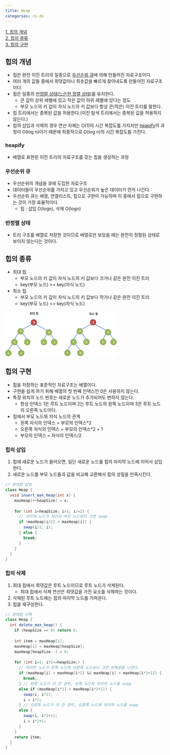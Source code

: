 ```yaml
---
title: Heap
categories: cs-ds
---
```


[1. 힙의 개념](#힙의-개념)  
[2. 힙의 종류](#힙의-종류)  
[3. 힙의 구현](#힙의-구현)


## 힙의 개념
+ 힙은 완전 이진 트리의 일종으로 [우선순위 큐](#우선순위-큐)에 의해 만들어진 자료구조이다.
+ 여러 개의 값들 중에서 최댓값이나 최솟값을 빠르게 찾아내도록 만들어진 자료구조이다.
+ 힙은 일종의 [반정렬 상태(느슨한 정렬 상태)](#반정렬-상태)를 유지한다.
    + 큰 값이 상위 레벨에 있고 작은 값이 하위 레벨에 있다는 정도
    + 부모 노드의 키 값이 자식 노드의 키 값보다 항상 큰(작은) 이진 트리를 말한다.
+ 힙 트리에서는 중복된 값을 허용한다.(이진 탐색 트리에서는 중복된 값을 허용하지 않는다.)
+ 힙의 삽입과 삭제의 경우 연산 자체는 O(1)의 시간 복잡도를 가지지만 [heapify](#heapify)의 과정이 O(log n)이기 때문에
최종적으로 O(log n)의 시간 복잡도를 가진다.

### heapify
+ 배열로 표현된 이진 트리의 자료구조를 갖는 힙을 생성하는 과정

### 우선순위 큐
+ 우선순위의 개념을 큐에 도입한 자료구조
+ 데이터들이 우선순위를 가지고 있고 우선순위가 높은 데이터가 먼저 나간다.
+ 우선순위 큐는 배열, 연결리스트, 힙으로 구현이 가능하며 이 중에서 힙으로 구현하는 것이 가장 효율적이다.
    + 힙 : 삽입 O(logn), 삭제 O(logn)

### 반정렬 상태
+ 트리 구조를 배열로 저장한 것이므로 배열로만 보았을 때는 완전히 정렬된 상태로 보이지 않는다는 것이다.

## 힙의 종류
+ 최대 힙
    + 부모 노드의 키 값이 자식 노드의 키 값보다 크거나 같은 완전 이진 트리
    + key(부모 노드) >= key(자식 노드)
+ 최소 힙
    + 부모 노드의 키 값이 자식 노드의 키 값보다 작거나 같은 완전 이진 트리
    + key(부모 노드) <= key(자식 노드)

<img src="./img/최대힙 & 최소힙.png">

## 힙의 구현
+ 힙을 저장하는 표준적인 자료구조는 배열이다.
+ 구현을 쉽게 하기 위해 배열의 첫 번째 인덱스인 0은 사용하지 않는다.
+ 특정 위치의 노드 번호는 새로운 노드가 추가되어도 변하지 않는다.
    + 항상 인덱스 1은 루트 노드이며 2는 루트 노드의 왼쪽 노드이며 3은 루트 노드의 오른쪽 노드이다.
+ 힙에서 부모 노드와 자식 노드의 관계
    + 왼쪽 자식의 인덱스 = 부모의 인덱스*2
    + 오른쪽 자식의 인덱스 = 부모의 인덱스*2 + 1
    + 부모의 인덱스 = 자식의 인덱스/2

### 힙의 삽입
1. 힙에 새로운 노드가 들어오면, 일단 새로운 노드를 힙의 마지막 노드에 이어서 삽입한다.
2. 새로운 노드를 부모 노드들과 값을 비교해 교환해서 힙의 성질을 만족시킨다.

```java
// 최대힙 삽입
class Heap {
  void insert_max_heap(int x) {
    maxHeap[++heapSize] = x;

    for (int i=heapSize; i>1; i/=2) {
      // 마지막 노드가 자신의 부모 노드보다 크면 swap
      if (maxHeap[i/2] < maxHeap[i]) {
        swap(i/2, i);
      } else {
        break;
      }
    }
  }   
}
```

### 힙의 삭제
1. 최대 힙에서 최댓값은 루트 노드이므로 루트 노드가 삭제된다.
   + 최대 힙에서 삭제 연산은 최댓값을 가진 요소를 삭제하는 것이다.
2. 삭제된 루트 노드에는 힙의 마지막 노드를 가져온다.
3. 힙을 재구성한다.

```java
// 최대힙 삭제
class Heap {
  int delete_max_heap() {
    if (heapSize == 0) return 0;

    int item = maxHeap[1];
    maxHeap[1] = maxHeap[heapSize];
    maxHeap[heapSize--] = 0;

    for (int i=1; i*2<=heapSize;) {
      // 마지막 노드가 왼쪽 노드와 오른쪽 노드보다 크면 반복문을 나간다.
      if (maxHeap[i] > maxHeap[i*2] && maxHeap[i] > maxHeap[i*2+1]) {
        break;
      } // 왼쪽 노드가 더 큰 경우, 왼쪽 노드와 마지막 노드를 swap
      else if (maxHeap[i*2] > maxHeap[i*2+1]) {
        swap(i, i*2);
        i = i*2;
      } // 오른쪽 노드가 더 큰 경우, 오른쪽 노드와 마지막 노드를 swap
      else {
        swap(i, i*2+1);
        i = i*2+1;
      }
    }
    return item;
  }
}
```